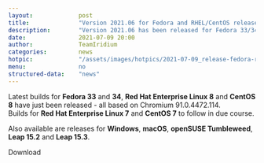 ```yaml
---
layout: 			post
title:  			"Version 2021.06 for Fedora and RHEL/CentOS released"
description: 		"Version 2021.06 has been released for Fedora 33/34 and RHEL/CentOS 8 as well as latest builds for Windows, macOS, openSUSE Tumbleweed and openSUSE Leap 15.2 - go and get it."
date:	 			2021-07-09 20:00
author:				TeamIridium
categories:			news
hotpic:				"/assets/images/hotpics/2021-07-09_release-fedora-rhel_2021-06.png"
menu: 				no
structured-data:	"news"
---
```

Latest builds for **Fedora 33** and **34**, **Red Hat Enterprise Linux 8** and **CentOS 8** have just been released - all based on Chromium 91.0.4472.114.   
Builds for **Red Hat Enterprise Linux 7** and **CentOS 7** to follow in due course.

Also available are releases for **Windows**, **macOS**, **openSUSE Tumbleweed**, **Leap 15.2** and **Leap 15.3**.

<a id="download-parser2" class="button download" title="download Iridium Browser">Download</a>